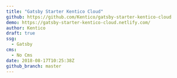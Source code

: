 ```yaml
---
title: "Gatsby Starter Kentico Cloud"
github: https://github.com/Kentico/gatsby-starter-kentico-cloud
demo: https://gatsby-starter-kentico-cloud.netlify.com/
author: Kentico
draft: true
ssg:
  - Gatsby
cms:
  - No Cms
date: 2018-08-17T10:25:38Z
github_branch: master
---
```

